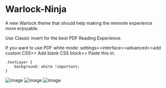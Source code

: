 # Warlock-Ninja
A new Warlock theme that should help making the remnote experience more enjoyable. 

Use Classic invert for the best PDF Reading Experience. 

If you want to use PDF white mode:
settings>>interface>>advanced>>add custom CSS>> Add blank CSS block>> Paste this in:
```
.textLayer {
    background: white !important;
}
```

![image](https://github.com/AkiraTheSquid/Warlock-Ninja/assets/87283170/947060eb-6c3e-4e10-8612-d95c19c4faa0)
![image](https://github.com/AkiraTheSquid/Warlock-Ninja/assets/87283170/3f736588-f1fe-461b-88c8-c744ab306d57)
![image](https://github.com/AkiraTheSquid/Warlock-Ninja/assets/87283170/54646a53-7d90-408b-a9f2-22b78ed15c94)
